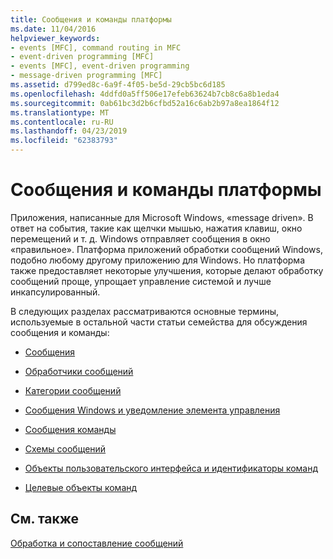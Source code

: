 ```yaml
---
title: Сообщения и команды платформы
ms.date: 11/04/2016
helpviewer_keywords:
- events [MFC], command routing in MFC
- event-driven programming [MFC]
- events [MFC], event-driven programming
- message-driven programming [MFC]
ms.assetid: d799ed8c-6a9f-4f05-be5d-29cb5bc6d185
ms.openlocfilehash: 4ddfd0a5ff506e17efeb63624b7cb8c6a8b1eda4
ms.sourcegitcommit: 0ab61bc3d2b6cfbd52a16c6ab2b97a8ea1864f12
ms.translationtype: MT
ms.contentlocale: ru-RU
ms.lasthandoff: 04/23/2019
ms.locfileid: "62383793"
---
```

# <a name="messages-and-commands-in-the-framework"></a>Сообщения и команды платформы

Приложения, написанные для Microsoft Windows, «message driven». В ответ на события, такие как щелчки мышью, нажатия клавиш, окно перемещений и т. д. Windows отправляет сообщения в окно «правильное». Платформа приложений обработки сообщений Windows, подобно любому другому приложению для Windows. Но платформа также предоставляет некоторые улучшения, которые делают обработку сообщений проще, упрощает управление системой и лучше инкапсулированный.

В следующих разделах рассматриваются основные термины, используемые в остальной части статьи семейства для обсуждения сообщения и команды:

- [Сообщения](../mfc/messages.md)

- [Обработчики сообщений](../mfc/message-handlers.md)

- [Категории сообщений](../mfc/message-categories.md)

- [Сообщения Windows и уведомление элемента управления](../mfc/message-categories.md)

- [Сообщения команды](../mfc/message-categories.md)

- [Схемы сообщений](../mfc/mapping-messages.md)

- [Объекты пользовательского интерфейса и идентификаторы команд](../mfc/user-interface-objects-and-command-ids.md)

- [Целевые объекты команд](../mfc/command-targets.md)

## <a name="see-also"></a>См. также

[Обработка и сопоставление сообщений](../mfc/message-handling-and-mapping.md)
